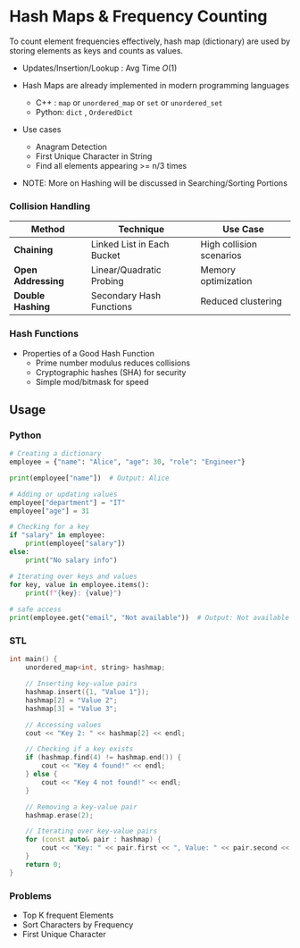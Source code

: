 # Hash Maps & Frequency Counting

To count element frequencies effectively, hash map (dictionary) are used by storing elements as keys and counts as values.

* Updates/Insertion/Lookup : Avg Time $O(1)$ 

* Hash Maps are already implemented in modern programming languages
  * C++ : `map` or `unordered_map` or `set` or `unordered_set`
  * Python: `dict` , `OrderedDict`

* Use cases
  * Anagram Detection
  * First Unique Character in String
  * Find all elements appearing >= n/3 times

* NOTE: More on Hashing will be discussed in Searching/Sorting Portions

### Collision Handling

| **Method**          | **Technique**              | **Use Case**             |
| ------------------- | -------------------------- | ------------------------ |
| **Chaining**        | Linked List in Each Bucket | High collision scenarios |
| **Open Addressing** | Linear/Quadratic Probing   | Memory optimization      |
| **Double Hashing**  | Secondary Hash Functions   | Reduced clustering       |

### Hash Functions

* Properties of a Good Hash Function
  * Prime number modulus reduces collisions
  * Cryptographic hashes (SHA) for security
  * Simple mod/bitmask for speed

## Usage

### Python

````python
# Creating a dictionary
employee = {"name": "Alice", "age": 30, "role": "Engineer"}

print(employee["name"])  # Output: Alice

# Adding or updating values
employee["department"] = "IT"
employee["age"] = 31

# Checking for a key
if "salary" in employee:
    print(employee["salary"])
else:
    print("No salary info")

# Iterating over keys and values
for key, value in employee.items():
    print(f"{key}: {value}")
    
# safe access
print(employee.get("email", "Not available"))  # Output: Not available
````

### STL

````c++
int main() {
    unordered_map<int, string> hashmap;

    // Inserting key-value pairs
    hashmap.insert({1, "Value 1"});
    hashmap[2] = "Value 2";
    hashmap[3] = "Value 3";

    // Accessing values
    cout << "Key 2: " << hashmap[2] << endl;

    // Checking if a key exists
    if (hashmap.find(4) != hashmap.end()) {
        cout << "Key 4 found!" << endl;
    } else {
        cout << "Key 4 not found!" << endl;
    }

    // Removing a key-value pair
    hashmap.erase(2);

    // Iterating over key-value pairs
    for (const auto& pair : hashmap) {
        cout << "Key: " << pair.first << ", Value: " << pair.second << endl;
    }
    return 0;
}
````



### Problems

* Top K frequent Elements
* Sort Characters by Frequency
* First Unique Character
